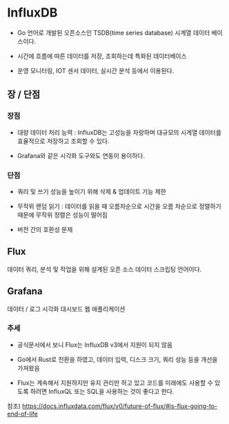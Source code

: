 # InfluxDB

- Go 언어로 개발된 오픈소스인 TSDB(time series database) 시계열 데이터 베이스이다.

- 시간에 흐름에 따른 데이터를 저장, 조회하는데 특화된 데이터베이스

- 운영 모니터링, IOT 센서 데이터, 실시간 분석 등에서 이용된다.

## 장 / 단점

### 장점

- 대량 데이터 처리 능력 : InfluxDB는 고성능을 자랑하며 대규모의 시계열 데이터를 효율적으로 저장하고 조회할 수 있다.

- Grafana와 같은 시각화 도구와도 연동이 용이하다.

### 단점

- 쿼리 및 쓰기 성능을 높이기 위해 삭제 & 업데이트 기능 제한

- 무작위 랜덤 읽기 : 데이터를 읽을 때 오름차순으로 시간을 오름 차순으로 정렬하기 때문에 무작위 정렬은 성능이 떨어짐

- 버전 간의 호환성 문제

## Flux

데이터 쿼리, 분석 및 작업을 위해 설계된 오픈 소스 데이터 스크립팅 언어이다.

## Grafana

데이터 / 로그 시각화 대시보드 웹 애플리케이션

### 추세

- 공식문서에서 보니 Flux는 InfluxDB v3에서 지원이 되지 않음

- Go에서 Rust로 전환을 하였고, 데이터 입력, 디스크 크기, 쿼리 성능 등을 개선을 가져왔음

- Flux는 계속해서 지원하지만 유지 관리만 하고 있고 코드를 미래에도 사용할 수 있도록 하려면 InfluxQL 또는 SQL을 사용하는 것이 좋다고 한다.

참조) https://docs.influxdata.com/flux/v0/future-of-flux/#is-flux-going-to-end-of-life
